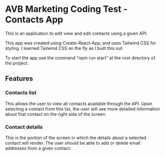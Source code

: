 # AVB Marketing Coding Test - Contacts App
This is an application to edit view and edit contacts using a given API.

This app was created using Create-React-App, and uses Tailwind CSS for styling.
I learned Tailwind CSS on the fly as I built this out.

To start the app use the command "npm run start" at the root directory of the project.

## Features

### Contacts list
This allows the user to view all contacts available through the API. Upon selecting a contact from this list, the user will see more detailed information about that contact on the right side of the screen.

### Contact details
This is the portion of the screen in which the details about a selected contact will render. The user should be able to add or delete email addresses from a given contact.

